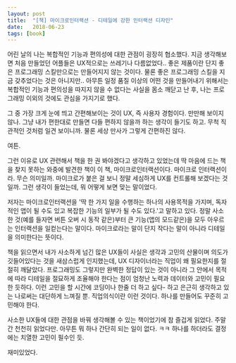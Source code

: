 ```yaml
---
layout: post
title:  "[책] 마이크로인터랙션 - 디테일에 강한 인터랙션 디자인"
date:   2018-06-23
tags: [book]
---
```


  어린 날의 나는 복합적인 기능과 편의성에 대한 관점이 굉장히 협소했다. 지금 생각해보면 처음 만들었던 어플들은 UX적으로는 쓰레기나 다름없었다.. 좋은 제품이란 단지 좋은 프로그래밍 스킬만으로는 만들어지지 않는 것이다. 물론 좋은 프로그래밍 스킬을 지금 갖추었다는 것은 아니지만.. 아무튼 일정 품질 이상의 어떤 것을 만들어내기 위해서는 복합적인 기능과 편의성을 따지지 않을 수 없다는 사실을 몸소 깨닫고 난 후, 나는 프로그래밍 이외의 것에도 관심을 가지기로 했다.

  그 중 가장 크게 눈에 띄고 간편해보이는 것이 UX, 즉 사용자 경험이다. 만만해 보이지 않나. 그냥 내가 편한대로 만들면 다들 편하지 않을까 하는 생각이 들기도 하고. 무척 직관적인 것처럼 일견 보이니까. 물론 세상 만사가 그렇게 간편하진 않다.

  여튼.

  그런 이유로 UX 관련해서 책을 한 권 봐야겠다고 생각하고 있었는데 딱 마음에 드는 책을 찾지 못하는 와중에 발견한 책이 이 책, 마이크로인터랙션이다. 마이크로 인터랙션이라. 무슨 의미일까. 마이크로가 붙은 걸 보니 정말 세심하게 UX를 컨트롤해 보겠다는 것일까. 그런 생각이 들었는데, 뭐 어떻게 보면 맞는 말이었다.

  저자는 마이크로인터랙션을 '딱 한 가지 일을 수행하는 하나의 사용목적을 가지며, 독자적인 앱이 될 수도 있고 복잡한 기능의 일부가 될 수도 있다.'고 말하고 있다. 정말 사소한 것(예를 들자면 버튼 오버 시 동작 같은)부터 큰 기능(앱의 모드같은)을 모두 아우르는 인터랙션을 일컫는다는 말이다. 마이크로라는 말이 단지 작다는 말이 아니라 디테일을 의미한다는 뜻이다.

  책을 읽으면서 내가 사소하게 넘긴 많은 UX들이 사실은 생각과 고민의 산물이며 의도가 깃들어있다는 것을 새삼스럽게 인지했는데, UX 디자이너라는 직업이 왜 필요한지를 절절히 깨달았다. 프로그래밍도 그렇지만 완벽한 정답이 있는 것이 아니라 그 안에서 목적에 따라 디테일을 절묘하게 조율해야 한다는 점이 엄청난 노력과 데이터와 고민이 필요한 듯하다. 이런 고민을 할 시간에 코딩이나 한줄 더 하고 싶다- 하고 은근히 생각하고 있는 나로써는 대단하게 느껴질 뿐. 직업의식이란 이런 것이다. 하나를 만들어도 꾸준히 고민해야 한다.

  사소한 UX들에 대한 관점을 바꿔 생각해볼 수 있는 책이었기에 참 즐겁게 읽었다. 주말간 천천히 읽었다만. 아무튼 뭐 하나 간단히 되는 일이 없다. ㅋㅋ 하나를 하더라도 결정에는 치열한 고민이 필수인 듯.

  재미있었다.